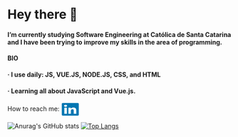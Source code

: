 # Hey there 👋

#### I’m currently studying Software Engineering at Católica de Santa Catarina and I have been trying to improve my skills in the area of programming.

#### BIO

  ####  · I use daily: JS, VUE.JS, NODE.JS, CSS, and HTML
  ####  · Learning all about JavaScript and Vue.js. 
  How to reach me: <a h ref="https://www.linkedin.com/in/yagoca/" target="_blank">
  <img align="center" alt="yago-linkedin" height="30" width = "40" src = "https://raw.githubusercontent.com/devicons/devicon/master/icons/linkedin/linkedin-original.svg" style="max-width:100%"></a>
  
  
  
![Anurag's GitHub stats](https://github-readme-stats.vercel.app/api?username=yagoayala&show_icons=true&theme=radical) 
[![Top Langs](https://github-readme-stats.vercel.app/api/top-langs/?username=yagoayala&layout=compact)](https://github.com/anuraghazra/github-readme-stats)



